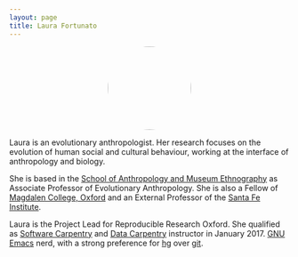 ```yaml
---
layout: page
title: Laura Fortunato
---
```


<center><img src="../img/profile-pic_laura-fortunato.jpg" style="border-radius: 50%;
    width: 150px;
    height: 150px;"/></center>

Laura is an evolutionary anthropologist. Her research focuses on the
evolution of human social and cultural behaviour, working at the
interface of anthropology and biology.

She is based in the <a href="http://www.anthro.ox.ac.uk/"
target="_blank">School of Anthropology and Museum Ethnography</a> as
Associate Professor of Evolutionary Anthropology. She is also a Fellow
of <a href="http://www.magd.ox.ac.uk/" target="_blank">Magdalen
College, Oxford</a> and an External Professor of the <a
href="www.santafe.edu" target="_blank">Santa Fe Institute</a>.

Laura is the Project Lead for Reproducible Research Oxford. She
qualified as <a href="https://software-carpentry.org/"
target="_blank">Software Carpentry</a> and <a
href="http://www.datacarpentry.org/" target="_blank">Data
Carpentry</a> instructor in January 2017. <a
href="https://www.gnu.org/software/emacs/" target="_blank">GNU
Emacs</a> nerd, with a strong preference for <a
href="https://www.mercurial-scm.org/" target="_blank">hg</a> over <a
href="https://git-scm.com/" target="_blank">git</a>.

